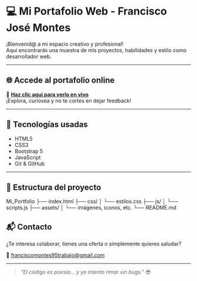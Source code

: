 # 💻 Mi Portafolio Web - Francisco José Montes

¡Bienvenid@ a mi espacio creativo y profesional!  
Aquí encontrarás una muestra de mis proyectos, habilidades y estilo como desarrollador web.

---

## 🌐 Accede al portafolio online

📎 **[Haz clic aquí para verlo en vivo](https://fmontes-alt.github.io/Mi_Portfolio/i)**  
¡Explora, curiosea y no te cortes en dejar feedback!

---

## 🧠 Tecnologías usadas

- HTML5
- CSS3
- Bootstrap 5
- JavaScript
- Git & GitHub

---

## 📁 Estructura del proyecto
Mi_Portfolio
├── index.html
├── css/
│ └── estilos.css
├── js/
│ └── scripts.js
├── assets/
│ └── imágenes, iconos, etc.
└── README.md

## 📬 Contacto

¿Te interesa colaborar, tienes una oferta o simplemente quieres saludar?

📧 franciscomontes95trabajo@gmail.com 


---

> _"El código es poesía... y yo intento rimar sin bugs."_ 😎
